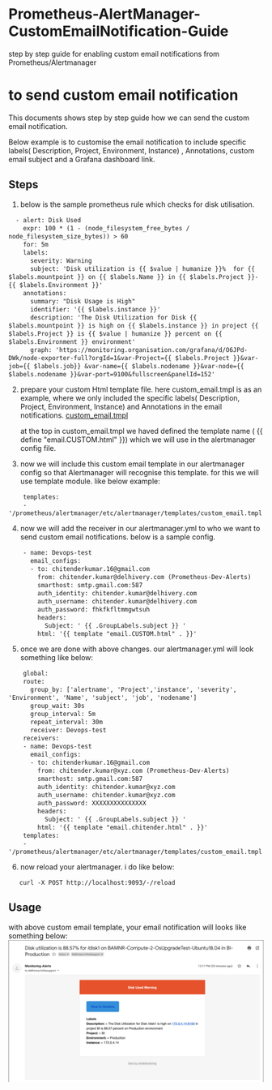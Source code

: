 # Prometheus-AlertManager-CustomEmailNotification-Guide
step by step guide for enabling custom email notifications from Prometheus/Alertmanager
# to send custom email notification
This documents shows step by step guide how we can send the custom email notification.

Below example is to customise the email notification to include specific labels( Description, Project, Environment, Instance) , Annotations, custom email subject  and a Grafana dashboard link.


## Steps

1. below is the sample prometheus rule which checks for disk utilisation.
```
  - alert: Disk Used
    expr: 100 * (1 - (node_filesystem_free_bytes / node_filesystem_size_bytes)) > 60
    for: 5m
    labels:
      severity: Warning
      subject: 'Disk utilization is {{ $value | humanize }}%  for {{ $labels.mountpoint }} on {{ $labels.Name }} in {{ $labels.Project }}-{{ $labels.Environment }}'
    annotations:
      summary: "Disk Usage is High"
      identifier: '{{ $labels.instance }}'
      description: 'The Disk Utilization for Disk {{ $labels.mountpoint }} is high on {{ $labels.instance }} in project {{ $labels.Project }} is {{ $value | humanize }} percent on {{ $labels.Environment }} environment'
      graph: 'https://monitoring.organisation.com/grafana/d/O6JPd-DWk/node-exporter-full?orgId=1&var-Project={{ $labels.Project }}&var-job={{ $labels.job}} &var-name={{ $labels.nodename }}&var-node={{ $labels.nodename }}&var-port=9100&fullscreen&panelId=152'
```

2. prepare your custom Html template file.
    here custom_email.tmpl is as an example, where we only included the specific labels( Description, Project, Environment, Instance) and Annotations in the email notifications.
    [custom_email.tmpl](./custom_email.tmpl)

    at the top in custom_email.tmpl we haved defined the template name ( {{ define "email.CUSTOM.html" }}) which we will use in the alertmanager config file.

3. now we will include this custom email template in our alertmanager config so that Alertmanager will recognise this          template. for this we will use template module. like below example:
```
    templates:
    - '/prometheus/alertmanager/etc/alertmanager/templates/custom_email.tmpl'
```
4. now we will add the receiver in our alertmanager.yml to who we want to send custom email notifications. below is a          sample config.
```
    - name: Devops-test
      email_configs:
      - to: chitenderkumar.16@gmail.com
        from: chitender.kumar@delhivery.com (Prometheus-Dev-Alerts)
        smarthost: smtp.gmail.com:587
        auth_identity: chitender.kumar@delhivery.com
        auth_username: chitender.kumar@delhivery.com
        auth_password: fhkfkfltmmgwtsuh
        headers:
          Subject: ' {{ .GroupLabels.subject }} '
        html: '{{ template "email.CUSTOM.html" . }}'
```

5. once we are done with above changes. our alertmanager.yml will look something like below:
```
    global:
    route:
      group_by: ['alertname', 'Project','instance', 'severity', 'Environment', 'Name', 'subject', 'job', 'nodename']
      group_wait: 30s
      group_interval: 5m
      repeat_interval: 30m
      receiver: Devops-test
    receivers:
    - name: Devops-test
      email_configs:
      - to: chitenderkumar.16@gmail.com
        from: chitender.kumar@xyz.com (Prometheus-Dev-Alerts)
        smarthost: smtp.gmail.com:587
        auth_identity: chitender.kumar@xyz.com
        auth_username: chitender.kumar@xyz.com
        auth_password: XXXXXXXXXXXXXXX
        headers:
          Subject: ' {{ .GroupLabels.subject }} '
        html: '{{ template "email.chitender.html" . }}'
    templates:
    - '/prometheus/alertmanager/etc/alertmanager/templates/custom_email.tmpl'
```

6. now reload your alertmanager. i do like below:
 ```
    curl -X POST http://localhost:9093/-/reload
 ```


## Usage

with above custom email template, your email notification will looks like something below:
![alt text](custom_email_notifications.png)
